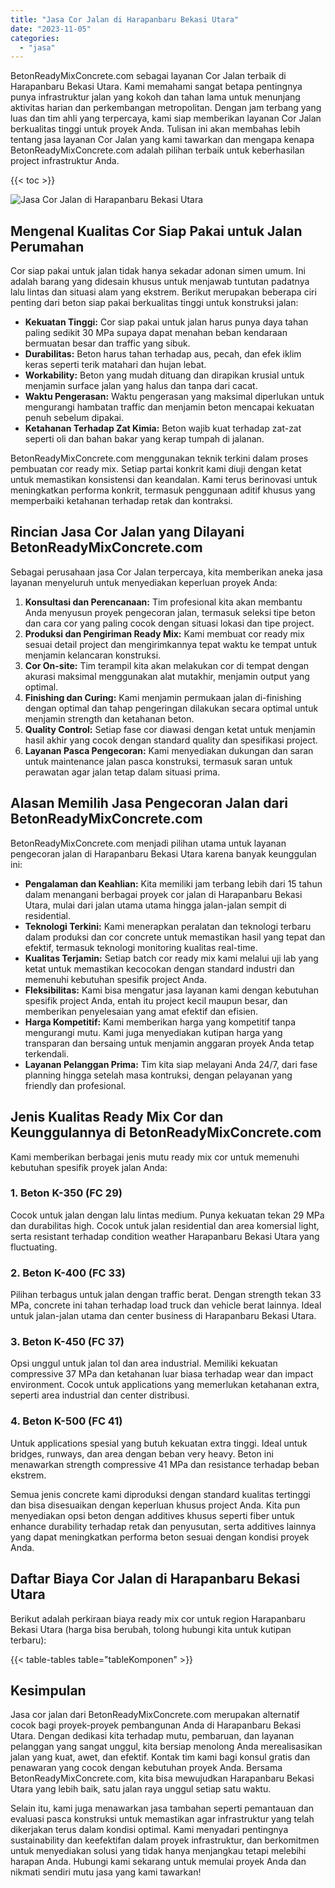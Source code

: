 ```yaml
---
title: "Jasa Cor Jalan di Harapanbaru Bekasi Utara"
date: "2023-11-05"
categories: 
  - "jasa"
---
```


BetonReadyMixConcrete.com sebagai layanan Cor Jalan terbaik di Harapanbaru Bekasi Utara. Kami memahami sangat betapa pentingnya punya infrastruktur jalan yang kokoh dan tahan lama untuk menunjang aktivitas harian dan perkembangan metropolitan. Dengan jam terbang yang luas dan tim ahli yang terpercaya, kami siap memberikan layanan Cor Jalan berkualitas tinggi untuk proyek Anda. Tulisan ini akan membahas lebih tentang jasa layanan Cor Jalan yang kami tawarkan dan mengapa kenapa BetonReadyMixConcrete.com adalah pilihan terbaik untuk keberhasilan project infrastruktur Anda.

{{< toc >}}

![Jasa Cor Jalan di Harapanbaru Bekasi Utara](https://betoncor8.github.io/cor/harga-beton-readymix-concrete%20(27).png)

## Mengenal Kualitas Cor Siap Pakai untuk Jalan Perumahan

Cor siap pakai untuk jalan tidak hanya sekadar adonan simen umum. Ini adalah barang yang didesain khusus untuk menjawab tuntutan padatnya lalu lintas dan situasi alam yang ekstrem. Berikut merupakan beberapa ciri penting dari beton siap pakai berkualitas tinggi untuk konstruksi jalan:

- **Kekuatan Tinggi:** Cor siap pakai untuk jalan harus punya daya tahan paling sedikit 30 MPa supaya dapat menahan beban kendaraan bermuatan besar dan traffic yang sibuk.
- **Durabilitas:** Beton harus tahan terhadap aus, pecah, dan efek iklim keras seperti terik matahari dan hujan lebat.
- **Workability:** Beton yang mudah dituang dan dirapikan krusial untuk menjamin surface jalan yang halus dan tanpa dari cacat.
- **Waktu Pengerasan:** Waktu pengerasan yang maksimal diperlukan untuk mengurangi hambatan traffic dan menjamin beton mencapai kekuatan penuh sebelum dipakai.
- **Ketahanan Terhadap Zat Kimia:** Beton wajib kuat terhadap zat-zat seperti oli dan bahan bakar yang kerap tumpah di jalanan.

BetonReadyMixConcrete.com menggunakan teknik terkini dalam proses pembuatan cor ready mix. Setiap partai konkrit kami diuji dengan ketat untuk memastikan konsistensi dan keandalan. Kami terus berinovasi untuk meningkatkan performa konkrit, termasuk penggunaan aditif khusus yang memperbaiki ketahanan terhadap retak dan kontraksi.

## Rincian Jasa Cor Jalan yang Dilayani BetonReadyMixConcrete.com

Sebagai perusahaan jasa Cor Jalan terpercaya, kita memberikan aneka jasa layanan menyeluruh untuk menyediakan keperluan proyek Anda:

1. **Konsultasi dan Perencanaan:** Tim profesional kita akan membantu Anda menyusun proyek pengecoran jalan, termasuk seleksi tipe beton dan cara cor yang paling cocok dengan situasi lokasi dan tipe project.
2. **Produksi dan Pengiriman Ready Mix:** Kami membuat cor ready mix sesuai detail project dan mengirimkannya tepat waktu ke tempat untuk menjamin kelancaran konstruksi.
3. **Cor On-site:** Tim terampil kita akan melakukan cor di tempat dengan akurasi maksimal menggunakan alat mutakhir, menjamin output yang optimal.
4. **Finishing dan Curing:** Kami menjamin permukaan jalan di-finishing dengan optimal dan tahap pengeringan dilakukan secara optimal untuk menjamin strength dan ketahanan beton.
5. **Quality Control:** Setiap fase cor diawasi dengan ketat untuk menjamin hasil akhir yang cocok dengan standard quality dan spesifikasi project.
6. **Layanan Pasca Pengecoran:** Kami menyediakan dukungan dan saran untuk maintenance jalan pasca konstruksi, termasuk saran untuk perawatan agar jalan tetap dalam situasi prima.

## Alasan Memilih Jasa Pengecoran Jalan dari BetonReadyMixConcrete.com

BetonReadyMixConcrete.com menjadi pilihan utama untuk layanan pengecoran jalan di Harapanbaru Bekasi Utara karena banyak keunggulan ini:

- **Pengalaman dan Keahlian:** Kita memiliki jam terbang lebih dari 15 tahun dalam menangani berbagai proyek cor jalan di Harapanbaru Bekasi Utara, mulai dari jalan utama utama hingga jalan-jalan sempit di residential.
- **Teknologi Terkini:** Kami menerapkan peralatan dan teknologi terbaru dalam produksi dan cor concrete untuk memastikan hasil yang tepat dan efektif, termasuk teknologi monitoring kualitas real-time.
- **Kualitas Terjamin:** Setiap batch cor ready mix kami melalui uji lab yang ketat untuk memastikan kecocokan dengan standard industri dan memenuhi kebutuhan spesifik project Anda.
- **Fleksibilitas:** Kami bisa mengatur jasa layanan kami dengan kebutuhan spesifik project Anda, entah itu project kecil maupun besar, dan memberikan penyelesaian yang amat efektif dan efisien.
- **Harga Kompetitif:** Kami memberikan harga yang kompetitif tanpa mengurangi mutu. Kami juga menyediakan kutipan harga yang transparan dan bersaing untuk menjamin anggaran proyek Anda tetap terkendali.
- **Layanan Pelanggan Prima:** Tim kita siap melayani Anda 24/7, dari fase planning hingga setelah masa kontruksi, dengan pelayanan yang friendly dan profesional.

## Jenis Kualitas Ready Mix Cor dan Keunggulannya di BetonReadyMixConcrete.com

Kami memberikan berbagai jenis mutu ready mix cor untuk memenuhi kebutuhan spesifik proyek jalan Anda:

### 1\. Beton K-350 (FC 29)

Cocok untuk jalan dengan lalu lintas medium. Punya kekuatan tekan 29 MPa dan durabilitas high. Cocok untuk jalan residential dan area komersial light, serta resistant terhadap condition weather Harapanbaru Bekasi Utara yang fluctuating.

### 2\. Beton K-400 (FC 33)

Pilihan terbagus untuk jalan dengan traffic berat. Dengan strength tekan 33 MPa, concrete ini tahan terhadap load truck dan vehicle berat lainnya. Ideal untuk jalan-jalan utama dan center business di Harapanbaru Bekasi Utara.

### 3\. Beton K-450 (FC 37)

Opsi unggul untuk jalan tol dan area industrial. Memiliki kekuatan compressive 37 MPa dan ketahanan luar biasa terhadap wear dan impact environment. Cocok untuk applications yang memerlukan ketahanan extra, seperti area industrial dan center distribusi.

### 4\. Beton K-500 (FC 41)

Untuk applications spesial yang butuh kekuatan extra tinggi. Ideal untuk bridges, runways, dan area dengan beban very heavy. Beton ini menawarkan strength compressive 41 MPa dan resistance terhadap beban ekstrem.

Semua jenis concrete kami diproduksi dengan standard kualitas tertinggi dan bisa disesuaikan dengan keperluan khusus project Anda. Kita pun menyediakan opsi beton dengan additives khusus seperti fiber untuk enhance durability terhadap retak dan penyusutan, serta additives lainnya yang dapat meningkatkan performa beton sesuai dengan kondisi proyek Anda.

## Daftar Biaya Cor Jalan di Harapanbaru Bekasi Utara

Berikut adalah perkiraan biaya ready mix cor untuk region Harapanbaru Bekasi Utara (harga bisa berubah, tolong hubungi kita untuk kutipan terbaru):

{{< table-tables table="tableKomponen" >}}

## Kesimpulan

Jasa cor jalan dari BetonReadyMixConcrete.com merupakan alternatif cocok bagi proyek-proyek pembangunan Anda di Harapanbaru Bekasi Utara. Dengan dedikasi kita terhadap mutu, pembaruan, dan layanan pelanggan yang sangat unggul, kita bersiap menolong Anda merealisasikan jalan yang kuat, awet, dan efektif. Kontak tim kami bagi konsul gratis dan penawaran yang cocok dengan kebutuhan proyek Anda. Bersama BetonReadyMixConcrete.com, kita bisa mewujudkan Harapanbaru Bekasi Utara yang lebih baik, satu jalan raya unggul setiap satu waktu.

Selain itu, kami juga menawarkan jasa tambahan seperti pemantauan dan evaluasi pasca konstruksi untuk memastikan agar infrastruktur yang telah dikerjakan terus dalam kondisi optimal. Kami menyadari pentingnya sustainability dan keefektifan dalam proyek infrastruktur, dan berkomitmen untuk menyediakan solusi yang tidak hanya menjangkau tetapi melebihi harapan Anda. Hubungi kami sekarang untuk memulai proyek Anda dan nikmati sendiri mutu jasa yang kami tawarkan!
